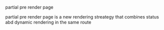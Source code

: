 partial pre render page

partial pre render page is a new rendering streategy that combines status abd dynamic rendering in the same route
